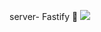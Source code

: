 s e r v e r - Fastify 🚀
<img src="https://img.shields.io/badge/TypeScript-007ACC?style=for-the-badge&logo=typescript&logoColor=white" />


